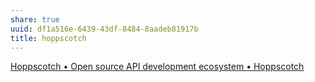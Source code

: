 ```yaml
---
share: true
uuid: df1a516e-6439-43df-8484-8aadeb81917b
title: hoppscotch
---
```

[Hoppscotch • Open source API development ecosystem • Hoppscotch](https://hoppscotch.io/)